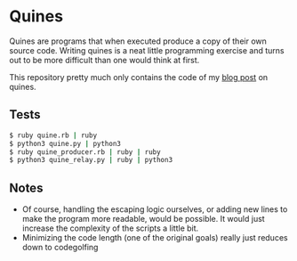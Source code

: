 # Quines

Quines are programs that when executed produce a copy of their own source code. Writing quines is a neat little programming exercise and turns out to be more difficult than one would think at first.

This repository pretty much only contains the code of my [blog post](https://florian.github.io/quines/) on quines.

## Tests

```sh
$ ruby quine.rb | ruby
$ python3 quine.py | python3
$ ruby quine_producer.rb | ruby | ruby
$ python3 quine_relay.py | ruby | python3
```

## Notes

- Of course, handling the escaping logic ourselves, or adding new lines to make the program more readable, would be possible. It would just increase the complexity of the scripts a little bit.
- Minimizing the code length (one of the original goals) really just reduces down to codegolfing
